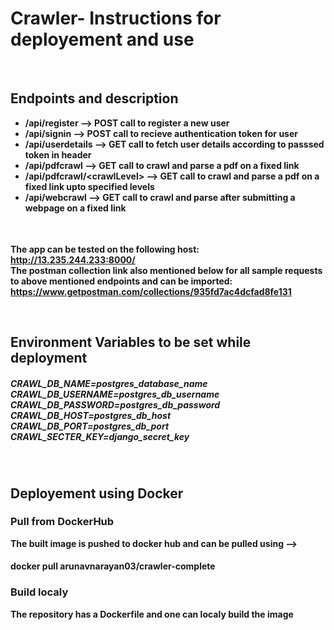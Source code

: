 <h1>Crawler- Instructions for deployement and use</h1><br>
<p>
    <span> <h2>Endpoints and description</h2><b></span>
    <table>
    <ul>
        <li>/api/register --> POST call to register a new user</li>
        <li>/api/signin -->  POST call to recieve authentication token for user</li>
        <li>/api/userdetails --> GET call to fetch user details according to passsed token in header</li>
        <li>/api/pdfcrawl --> GET call to crawl and parse a pdf on a fixed link</li>
        <li>/api/pdfcrawl/&#60;crawlLevel&#62; --> GET call to crawl and parse a pdf on a fixed link upto specified  levels</li>
        <li>/api/webcrawl --> GET call to crawl and parse after submitting a webpage on a fixed link</li>
    </ul>
    </table>
    <span>
    </br>The app can be tested on the following host: </br>
    <a href= http://13.235.244.233:8000/ >http://13.235.244.233:8000/</a>
    </span>
    <span>
    </br>The postman collection link also mentioned below for all sample requests to above mentioned endpoints and can be imported: </br>
    <a href= https://www.getpostman.com/collections/935fd7ac4dcfad8fe131 >https://www.getpostman.com/collections/935fd7ac4dcfad8fe131</a>
    </span>

</p></br>
<p>
    <span> <h2>Environment Variables to be set while deployment</h2><b></span>
    <h5>CRAWL_DB_NAME=postgres_database_name</br>
    CRAWL_DB_USERNAME=postgres_db_username</br>
    CRAWL_DB_PASSWORD=postgres_db_password</br>
    CRAWL_DB_HOST=postgres_db_host</br>
    CRAWL_DB_PORT=postgres_db_port</br>
    CRAWL_SECTER_KEY=django_secret_key</br><h5>
</p></br>


<p>
    <span> <h2>Deployement using Docker</h2><b></span>
    <p>
    <span> <h3>Pull from DockerHub</h3><b></span>
    <p>The built image is pushed to docker hub and can be pulled using --> </br><h4> docker pull arunavnarayan03/crawler-complete</h4></p>
    </p>
    <span> <h3>Build localy</h3><b></span>
    <p>The repository has a Dockerfile and one can localy build the image</p></br>
    </p>
</p></br>



